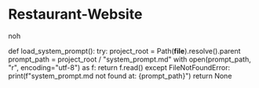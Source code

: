 # Restaurant-Website
noh


def load_system_prompt():
    try:
        project_root = Path(__file__).resolve().parent
        prompt_path = project_root / "system_prompt.md"
        with open(prompt_path, "r", encoding="utf-8") as f:
            return f.read()
    except FileNotFoundError:
        print(f"system_prompt.md not found at: {prompt_path}")
        return None